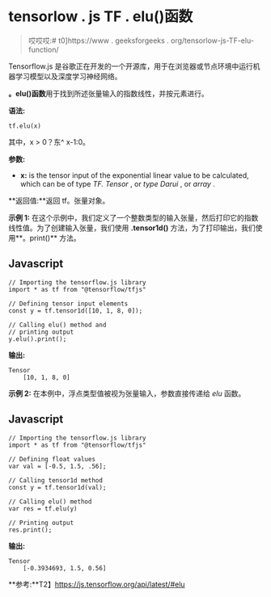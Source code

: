 # tensorlow . js TF . elu()函数

> 哎哎哎:# t0]https://www . geeksforgeeks . org/tensorlow-js-TF-elu-function/

Tensorflow.js 是谷歌正在开发的一个开源库，用于在浏览器或节点环境中运行机器学习模型以及深度学习神经网络。

**。elu()函数**用于找到所述张量输入的指数线性，并按元素进行。

**语法:**

```
tf.elu(x)
```

其中，x > 0？东^ x-1:0。

**参数:**

*   **x:** is the tensor input of the exponential linear value to be calculated, which can be of type *TF. Tensor* , or *type Darui* , or *array* .

**返回值:**返回 tf。张量对象。

**示例 1:** 在这个示例中，我们定义了一个整数类型的输入张量，然后打印它的指数线性值。为了创建输入张量，我们使用 **.tensor1d()** 方法，为了打印输出，我们使用**。print()** 方法。

## Javascript

```
// Importing the tensorflow.js library
import * as tf from "@tensorflow/tfjs"

// Defining tensor input elements
const y = tf.tensor1d([10, 1, 8, 0]);

// Calling elu() method and
// printing output
y.elu().print();
```

**输出:**

```
Tensor
    [10, 1, 8, 0]
```

**示例 2:** 在本例中，浮点类型值被视为张量输入，参数直接传递给 *elu* 函数。

## Javascript

```
// Importing the tensorflow.js library 
import * as tf from "@tensorflow/tfjs"

// Defining float values
var val = [-0.5, 1.5, .56];

// Calling tensor1d method
const y = tf.tensor1d(val);

// Calling elu() method
var res = tf.elu(y)

// Printing output
res.print();
```

**输出:**

```
Tensor
    [-0.3934693, 1.5, 0.56]
```

**参考:**T2】https://js.tensorflow.org/api/latest/#elu